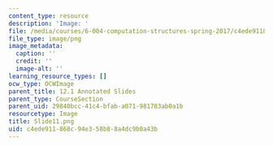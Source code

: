 ```yaml
---
content_type: resource
description: 'Image: '
file: /media/courses/6-004-computation-structures-spring-2017/c4ede911868c94e358b88a4dc9b0a43b_Slide11.png
file_type: image/png
image_metadata:
  caption: ''
  credit: ''
  image-alt: ''
learning_resource_types: []
ocw_type: OCWImage
parent_title: 12.1 Annotated Slides
parent_type: CourseSection
parent_uid: 29840bcc-41c4-bfab-a071-981783ab0a1b
resourcetype: Image
title: Slide11.png
uid: c4ede911-868c-94e3-58b8-8a4dc9b0a43b
---
```

